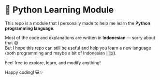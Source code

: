 # 🧠 Python Learning Module

This repo is a module that I personally made to help me learn the **Python programming language**.

Most of the code and explanations are written in **Indonesian** — sorry about that 😅  
But I hope this repo can still be useful and help you learn a new language (both programming and maybe a bit of Indonesian 🇮🇩).

Feel free to explore, learn, and modify anything!

Happy coding! 💻✨
